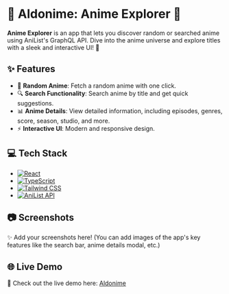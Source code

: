 # 🌟 Aldonime: Anime Explorer 🎥

**Anime Explorer** is an app that lets you discover random or searched anime using AniList's GraphQL API. Dive into the anime universe and explore titles with a sleek and interactive UI! 🚀

## ✨ Features
- 🎲 **Random Anime**: Fetch a random anime with one click.
- 🔍 **Search Functionality**: Search anime by title and get quick suggestions.
- 📊 **Anime Details**: View detailed information, including episodes, genres, score, season, studio, and more.
- ⚡ **Interactive UI**: Modern and responsive design.

## 💻 Tech Stack
- [![React](https://img.shields.io/badge/-React-61DAFB?logo=react&logoColor=white&style=flat-square)](https://reactjs.org/)
- [![TypeScript](https://img.shields.io/badge/-TypeScript-3178C6?logo=typescript&logoColor=white&style=flat-square)](https://www.typescriptlang.org/)
- [![Tailwind CSS](https://img.shields.io/badge/-Tailwind_CSS-06B6D4?logo=tailwindcss&logoColor=white&style=flat-square)](https://tailwindcss.com/)
- [![AniList API](https://img.shields.io/badge/-AniList_GraphQL_API-FF9A00?logo=graphql&logoColor=white&style=flat-square)](https://anilist.co/graphiql)

## 📷 Screenshots
✨ Add your screenshots here! (You can add images of the app's key features like the search bar, anime details modal, etc.)

## 🌐 Live Demo
🚀 Check out the live demo here: [Aldonime](https://aldonime.vercel.app)
